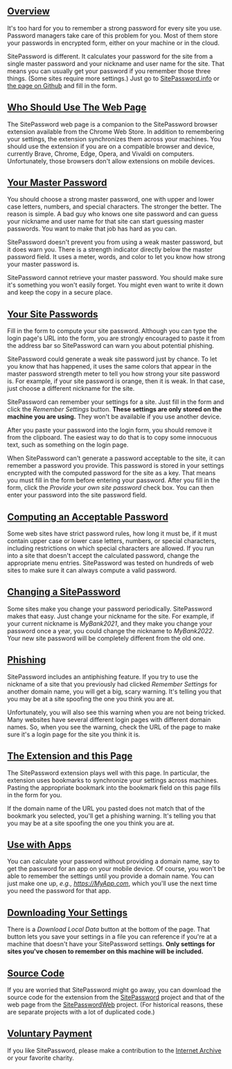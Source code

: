 [Overview](#overview)
---------------------

It's too hard for you to remember a strong password for every site you use. Password managers take care of this problem for you. Most of them store your passwords in encrypted form, either on your machine or in the cloud.

SitePassword is different. It calculates your password for the site from a single master password and your nickname and user name for the site. That means you can usually get your password if you remember those three things. (Some sites require more settings.) Just go to [SitePassword.info](https://sitepassword.info) or [the page on Github](https://alanhkarp.github.io/SitePasswordWeb) and fill in the form. 

[Who Should Use The Web Page](#who)
---------------------

The SitePassword web page is a companion to the SitePassword browser extension
available from the Chrome Web Store.
In addition to remembering your settings, the extension synchronizes them 
across your machines.  You should use the extension if you are on a 
compatible browser and device, currently Brave, Chrome, Edge, Opera, and Vivaldi on computers. 
Unfortunately, those browsers don't allow extensions on mobile devices.


[Your Master Password](#masterpassword)
---------------------------------------

You should choose a strong master password, one with upper and 
lower case letters, numbers, and special characters.  The stronger
the better.  The reason is simple.  A bad guy who knows one site 
password and can guess your nickname and user name for that site
can start guessing master passwords.  You want to make that job 
has hard as you can.

SitePassword doesn't prevent you from using a weak master password,
but it does warn you.  There is a strength indicator directly below 
the master password field.  It uses a meter, words, and color to 
let you know how strong your master password is. 

SitePassword cannot retrieve your master password. 
You should make sure it's something you won't easily forget.  You 
might even want to write it down and keep the copy in a secure place.

[Your Site Passwords](#sitepw)
-------------------------------------------

Fill in the form to compute your site password.  Although you can 
type the login page's URL into the form, you are strongly encouraged 
to paste it from the address bar so SitePassword can warn you about 
potential phishing.

SitePassword could generate a weak site password just by chance. 
To let you know that has happened, it uses the same colors that 
appear in the master password 
strength meter to tell you how strong your site password is.  For 
example, if your site password is orange, then it is weak. 
In that case, just choose a different nickname for the site.

SitePassword can remember your settings for a site.  Just fill in 
the form and click the *Remember Settings* button.  **These 
settings are only stored on the machine you are using.**  They won't 
be available if you use another device.

After you paste your password into the login form, you should remove
it from the clipboard.  The easiest way to do that is to copy some 
innocuous text, such as something on the login page.

When SitePassword can't generate a password acceptable to the site, it can remember a password 
you provide.  This password is stored in your settings encrypted with the computed
password for the site as a key.  That means you must fill in the form before entering 
your password. After you fill in the form, click the <em>Provide your own site password</em> 
check box.  You can then enter your password into the site password field. 

[Computing an Acceptable Password](#acceptable)
--------------------------

Some web sites have strict password rules, how long it must be,
if it must contain upper case or lower case letters, numbers, or
special characters, including restrictions on which special
characters are allowed.  If you run into a site that doesn't 
accept the calculated password, 
change the appropriate menu entries.  SitePassword 
was tested on hundreds of web sites to make sure it can always 
compute a valid password.

[Changing a SitePassword](#change)
----------------------

Some sites make you change your password periodically.  SitePassword
makes that easy.  Just change your nickname for the site.  For example, 
if your current nickname is *MyBank2021*, and they make you change 
your password once a year, you could change the nickname to 
*MyBank2022*.  Your new site password will be completely different 
from the old one.

[Phishing](#phishing)
----------------------

SitePassword includes an antiphishing feature.  If you try to use 
the nickname of a site that you previously had clicked 
<em>Remember Settings</em> for another domain name, you will get a big, 
scary warning.  It's telling you that you may be at a site 
spoofing the one you think you are at.  

Unfortunately, you will 
also see this warning when you are not being tricked.  Many 
websites have several different login pages with different domain 
names.  So, when you see the warning, check the URL of the page 
to make sure it's a login page for the site you think it is.
 
 [The Extension and this Page](#extension)
----------------------

The SitePassword extension plays well with this page. 
In particular, the extension uses bookmarks to synchronize your 
settings across machines.  Pasting the appropriate bookmark into 
the bookmark field on this page fills in the form for you.

If the domain name of the URL you pasted does not match that of the 
bookmark you selected, you'll get a phishing warning.  It's telling you 
that you may be at a site spoofing the one you think you are at. 

[Use with Apps](#apps)
----------------------

You can calculate your password without 
providing a domain name, say to get the password for an app on your mobile 
device.  Of course, you won't be able to remember the settings until you 
provide a domain name.  You can just make one up, 
*e.g., https://MyApp.com*, which you'll use the next time you need 
the password for that app.

[Downloading Your Settings](#download)
----------------------

There is a <em>Download Local Data</em> button at the bottom of 
the page.  That button lets you save your settings in a file you 
can reference if you're at a machine that doesn't have your 
SitePassword settings. <b>Only settings for sites you've chosen
to remember on this machine will be included.</b>


[Source Code](#source)
----------------------

If you are worried that SitePassword might go away, you can download the source code for the extension from the [SitePassword](https://github.com/alanhkarp/SitePassword) project and that of the web page from the [SitePasswordWeb](https://github.com/alanhkarp/SitePasswordWeb) project. (For historical reasons, these are separate projects with a lot of duplicated code.)

[Voluntary Payment](#payment)
-----------------------------

If you like SitePassword, please make a contribution to the [Internet Archive](https://archive.org/donate?origin=iawww-TopNavDonateButton) or your favorite charity.